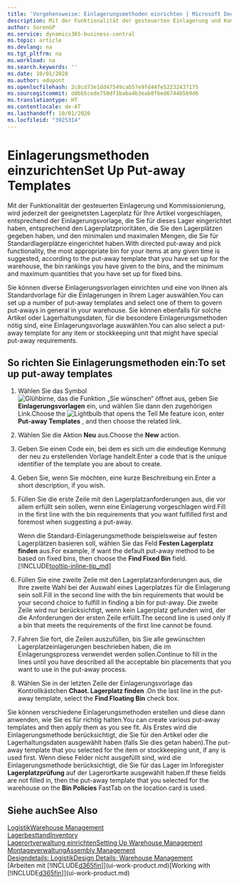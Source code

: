 ```yaml
---
title: 'Vorgehensweise: Einlagerungsmethoden einrichten | Microsoft Docs'
description: Mit der Funktionalität der gesteuerten Einlagerung und Kommissionierung, wird jederzeit der geeignetsten Lagerplatz für Ihre Artikel vorgeschlagen, entsprechend der Einlagerungsvorlage, die Sie für dieses Lager eingerichtet haben, entsprechend den Lagerplatzprioritäten, die Sie den Lagerplätzen gegeben haben, und den minimalen und maximalen Mengen, die Sie für Standardlagerplätze eingerichtet haben.
author: SorenGP
ms.service: dynamics365-business-central
ms.topic: article
ms.devlang: na
ms.tgt_pltfrm: na
ms.workload: na
ms.search.keywords: ''
ms.date: 10/01/2020
ms.author: edupont
ms.openlocfilehash: 2c8cd73e1dd47549cab57e9fd44fe52232437175
ms.sourcegitcommit: ddbb5cede750df1baba4b3eab8fbed6744b5b9d6
ms.translationtype: HT
ms.contentlocale: de-AT
ms.lasthandoff: 10/01/2020
ms.locfileid: "3925314"
---
```

# <a name="set-up-put-away-templates"></a><span data-ttu-id="19b14-103">Einlagerungsmethoden einzurichten</span><span class="sxs-lookup"><span data-stu-id="19b14-103">Set Up Put-away Templates</span></span>

<span data-ttu-id="19b14-104">Mit der Funktionalität der gesteuerten Einlagerung und Kommissionierung, wird jederzeit der geeignetsten Lagerplatz für Ihre Artikel vorgeschlagen, entsprechend der Einlagerungsvorlage, die Sie für dieses Lager eingerichtet haben, entsprechend den Lagerplatzprioritäten, die Sie den Lagerplätzen gegeben haben, und den minimalen und maximalen Mengen, die Sie für Standardlagerplätze eingerichtet haben.</span><span class="sxs-lookup"><span data-stu-id="19b14-104">With directed put-away and pick functionality, the most appropriate bin for your items at any given time is suggested, according to the put-away template that you have set up for the warehouse, the bin rankings you have given to the bins, and the minimum and maximum quantities that you have set up for fixed bins.</span></span>  

<span data-ttu-id="19b14-105">Sie können diverse Einlagerungsvorlagen einrichten und eine von ihnen als Standardvorlage für die Einlagerungen in Ihrem Lager auswählen.</span><span class="sxs-lookup"><span data-stu-id="19b14-105">You can set up a number of put-away templates and select one of them to govern put-aways in general in your warehouse.</span></span> <span data-ttu-id="19b14-106">Sie können ebenfalls für solche Artikel oder Lagerhaltungsdaten, für die besondere Einlagerungsmethoden nötig sind, eine Einlagerungsvorlage auswählen.</span><span class="sxs-lookup"><span data-stu-id="19b14-106">You can also select a put-away template for any item or stockkeeping unit that might have special put-away requirements.</span></span>  

## <a name="to-set-up-put-away-templates"></a><span data-ttu-id="19b14-107">So richten Sie Einlagerungsmethoden ein:</span><span class="sxs-lookup"><span data-stu-id="19b14-107">To set up put-away templates</span></span>

1. <span data-ttu-id="19b14-108">Wählen Sie das Symbol ![Glühbirne, das die Funktion „Sie wünschen“ öffnet](media/ui-search/search_small.png "Tell Me-Funktion") aus, geben Sie **Einlagerungsvorlagen** ein, und wählen Sie dann den zugehörigen Link.</span><span class="sxs-lookup"><span data-stu-id="19b14-108">Choose the ![Lightbulb that opens the Tell Me feature](media/ui-search/search_small.png "Tell me what you want to do") icon, enter **Put-away Templates** , and then choose the related link.</span></span>  
2. <span data-ttu-id="19b14-109">Wählen Sie die Aktion **Neu** aus.</span><span class="sxs-lookup"><span data-stu-id="19b14-109">Choose the **New** action.</span></span>  
3. <span data-ttu-id="19b14-110">Geben Sie einen Code ein, bei dem es sich um die eindeutige Kennung der neu zu erstellenden Vorlage handelt.</span><span class="sxs-lookup"><span data-stu-id="19b14-110">Enter a code that is the unique identifier of the template you are about to create.</span></span>  
4. <span data-ttu-id="19b14-111">Geben Sie, wenn Sie möchten, eine kurze Beschreibung ein.</span><span class="sxs-lookup"><span data-stu-id="19b14-111">Enter a short description, if you wish.</span></span>  
5. <span data-ttu-id="19b14-112">Füllen Sie die erste Zeile mit den Lagerplatzanforderungen aus, die vor allem erfüllt sein sollen, wenn eine Einlagerung vorgeschlagen wird.</span><span class="sxs-lookup"><span data-stu-id="19b14-112">Fill in the first line with the bin requirements that you want fulfilled first and foremost when suggesting a put-away.</span></span>

    <span data-ttu-id="19b14-113">Wenn die Standard-Einlagerungsmethode beispielsweise auf festen Lagerplätzen basieren soll, wählen Sie das Feld **Festen Lagerplatz finden** aus.</span><span class="sxs-lookup"><span data-stu-id="19b14-113">For example, if want the default put-away method to be based on fixed bins, then choose the **Find Fixed Bin** field.</span></span> [!INCLUDE[tooltip-inline-tip_md](includes/tooltip-inline-tip_md.md)]  
6. <span data-ttu-id="19b14-114">Füllen Sie eine zweite Zeile mit den Lagerplatzanforderungen aus, die Ihre zweite Wahl bei der Auswahl eines Lagerplatzes für die Einlagerung sein soll.</span><span class="sxs-lookup"><span data-stu-id="19b14-114">Fill in the second line with the bin requirements that would be your second choice to fulfill in finding a bin for put-away.</span></span> <span data-ttu-id="19b14-115">Die zweite Zeile wird nur berücksichtigt, wenn kein Lagerplatz gefunden wird, der die Anforderungen der ersten Zeile erfüllt.</span><span class="sxs-lookup"><span data-stu-id="19b14-115">The second line is used only if a bin that meets the requirements of the first line cannot be found.</span></span>  
7. <span data-ttu-id="19b14-116">Fahren Sie fort, die Zeilen auszufüllen, bis Sie alle gewünschten Lagerplatzeinlagerungen beschrieben haben, die im Einlagerungsprozess verwendet werden sollen.</span><span class="sxs-lookup"><span data-stu-id="19b14-116">Continue to fill in the lines until you have described all the acceptable bin placements that you want to use in the put-away process.</span></span>  
8. <span data-ttu-id="19b14-117">Wählen Sie in der letzten Zeile der Einlagerungsvorlage das Kontrollkästchen **Chaot. Lagerplatz finden** .</span><span class="sxs-lookup"><span data-stu-id="19b14-117">On the last line in the put-away template, select the **Find Floating Bin** check box.</span></span>  

<span data-ttu-id="19b14-118">Sie können verschiedene Einlagerungsmethoden erstellen und diese dann anwenden, wie Sie es für richtig halten.</span><span class="sxs-lookup"><span data-stu-id="19b14-118">You can create various put-away templates and then apply them as you see fit.</span></span> <span data-ttu-id="19b14-119">Als Erstes wird die Einlagerungsmethode berücksichtigt, die Sie für den Artikel oder die Lagerhaltungsdaten ausgewählt haben (falls Sie dies getan haben).</span><span class="sxs-lookup"><span data-stu-id="19b14-119">The put-away template that you selected for the item or stockkeeping unit, if any is used first.</span></span> <span data-ttu-id="19b14-120">Wenn diese Felder nicht ausgefüllt sind, wird die Einlagerungsmethode berücksichtigt, die Sie für das Lager im Inforegister **Lagerplatzprüfung** auf der Lagerortkarte ausgewählt haben.</span><span class="sxs-lookup"><span data-stu-id="19b14-120">If these fields are not filled in, then the put-away template that you selected for the warehouse on the **Bin Policies** FastTab on the location card is used.</span></span>  

## <a name="see-also"></a><span data-ttu-id="19b14-121">Siehe auch</span><span class="sxs-lookup"><span data-stu-id="19b14-121">See Also</span></span>

[<span data-ttu-id="19b14-122">Logistik</span><span class="sxs-lookup"><span data-stu-id="19b14-122">Warehouse Management</span></span>](warehouse-manage-warehouse.md)  
[<span data-ttu-id="19b14-123">Lagerbesttand</span><span class="sxs-lookup"><span data-stu-id="19b14-123">Inventory</span></span>](inventory-manage-inventory.md)  
[<span data-ttu-id="19b14-124">Lagerortverwaltung einrichten</span><span class="sxs-lookup"><span data-stu-id="19b14-124">Setting Up Warehouse Management</span></span>](warehouse-setup-warehouse.md)  
[<span data-ttu-id="19b14-125">Montageverwaltung</span><span class="sxs-lookup"><span data-stu-id="19b14-125">Assembly Management</span></span>](assembly-assemble-items.md)  
[<span data-ttu-id="19b14-126">Designdetails: Logistik</span><span class="sxs-lookup"><span data-stu-id="19b14-126">Design Details: Warehouse Management</span></span>](design-details-warehouse-management.md)  
<span data-ttu-id="19b14-127">[Arbeiten mit [!INCLUDE[d365fin](includes/d365fin_md.md)]](ui-work-product.md)</span><span class="sxs-lookup"><span data-stu-id="19b14-127">[Working with [!INCLUDE[d365fin](includes/d365fin_md.md)]](ui-work-product.md)</span></span>  
